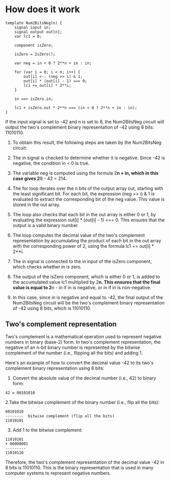 # How does it work



```
template Num2BitsNeg(n) {
    signal input in;
    signal output out[n];
    var lc1 = 0;

    component isZero;

    isZero = IsZero();

    var neg = in < 0 ? 2**n + in : in;

    for (var i = 0; i < n; i++) {
        out[i] <-- (neg >> i) & 1;
        out[i] * (out[i] - 1) === 0;
        lc1 += out[i] * 2**i;
    }

    in ==> isZero.in;

    lc1 + isZero.out * 2**n === (in < 0 ? 2**n + in : in);
}
```
If the input signal is set to -42 and n is set to 8, the Num2BitsNeg circuit will output the two's complement binary representation of -42 using 8 bits: 11010110.

1. To obtain this result, the following steps are taken by the Num2BitsNeg circuit:

2. The in signal is checked to determine whether it is negative. Since -42 is negative, the condition in < 0 is true.

3. The variable neg is computed using the formula 2**n + in, which in this case gives 2**8 - 42 = 214.

4. The for loop iterates over the n bits of the output array out, starting with the least significant bit. For each bit, the expression (neg >> i) & 1 is evaluated to extract the corresponding bit of the neg value. This value is stored in the out array.

5. The loop also checks that each bit in the out array is either 0 or 1, by evaluating the expression out[i] * (out[i] - 1) === 0. This ensures that the output is a valid binary number.

6. The loop computes the decimal value of the two's complement representation by accumulating the product of each bit in the out array with the corresponding power of 2, using the formula lc1 += out[i] * 2**i.

7. The in signal is connected to the in input of the isZero component, which checks whether in is zero.

8. The output of the isZero component, which is either 0 or 1, is added to the accumulated value lc1 multiplied by 2**n. This ensures that the final value is equal to 2**n - in if in is negative, or in if in is non-negative.

9. In this case, since in is negative and equal to -42, the final output of the Num2BitsNeg circuit will be the two's complement binary representation of -42 using 8 bits, which is 11010110.

## Two's complement representation

Two's complement is a mathematical operation used to represent negative numbers in binary (base-2) form. In two's complement representation, the negative of an n-bit binary number is represented by the bitwise complement of the number (i.e., flipping all the bits) and adding 1.

Here's an example of how to convert the decimal value -42 to its two's complement binary representation using 8 bits:

1. Convert the absolute value of the decimal number (i.e., 42) to binary form:
```
42 = 00101010
```
2.Take the bitwise complement of the binary number (i.e., flip all the bits):
```
00101010
--------  bitwise complement (flip all the bits)
11010101
```
3. Add 1 to the bitwise complement:
```
11010101
+ 00000001
---------
11010110
```
Therefore, the two's complement representation of the decimal value -42 in 8 bits is 11010110. This is the binary representation that is used in many computer systems to represent negative numbers.



